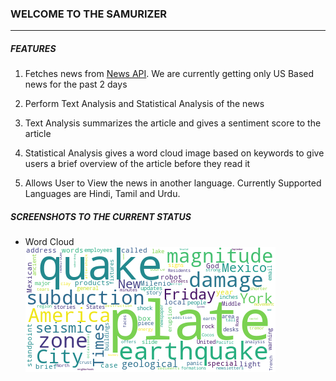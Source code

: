 ### WELCOME TO THE SAMURIZER
----------------------------

##### FEATURES

1. Fetches news from [News API](https://newsapi.org/). We are currently getting only US Based news
for the past 2 days

2. Perform Text Analysis and Statistical Analysis of the news

3. Text Analysis summarizes the article and gives a sentiment score to the article

4. Statistical Analysis gives a word cloud image based on keywords to give users a brief 
overview of the article before they read it

5. Allows User to View the news in another language. Currently Supported Languages 
are Hindi, Tamil and Urdu.

##### SCREENSHOTS TO THE CURRENT STATUS

- Word Cloud ![Image](samuri/static/images/172.png)